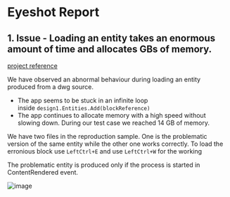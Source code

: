 # Eyeshot Report

## 1. Issue - Loading an entity takes an enormous amount of time and allocates GBs of memory.

[project reference](https://github.com/adeko2/EyeshotRreport/tree/master/EyeshotReport)

We have observed an abnormal behaviour during loading an entity produced from a dwg source.

- The app seems to be stuck in an infinite loop inside `design1.Entities.Add(blockReference)`
- The app continues to allocate memory with a high speed without slowing down. During our test case we reached 14 GB of memory.

We have two files in the reproduction sample. One is the problematic version of the same entity while the other one works correctly. To load the erronious block use `LeftCtrl+E` and use `LeftCtrl+W` for the working 

The problematic entity is produced only if the process is started in ContentRendered event.

![image](https://github.com/user-attachments/assets/86456c87-1f48-4ca4-bc33-850154e94445)
